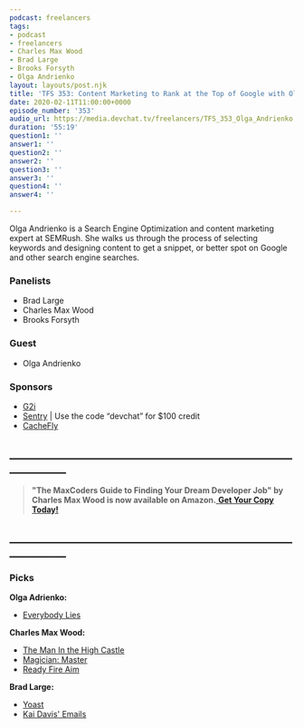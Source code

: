 ```yaml
---
podcast: freelancers
tags:
- podcast
- freelancers
- Charles Max Wood
- Brad Large
- Brooks Forsyth
- Olga Andrienko
layout: layouts/post.njk
title: 'TFS 353: Content Marketing to Rank at the Top of Google with Olga Andrienko'
date: 2020-02-11T11:00:00+0000
episode_number: '353'
audio_url: https://media.devchat.tv/freelancers/TFS_353_Olga_Andrienko.mp3
duration: '55:19'
question1: ''
answer1: ''
question2: ''
answer2: ''
question3: ''
answer3: ''
question4: ''
answer4: ''

---
```

Olga Andrienko is a Search Engine Optimization and content marketing expert at SEMRush. She walks us through the process of selecting keywords and designing content to get a snippet, or better spot on Google and other search engine searches.

### **Panelists**

* Brad Large
* Charles Max Wood
* Brooks Forsyth

### **Guest**

* Olga Andrienko

### **Sponsors**

* [G2i](https://www.g2i.co/?utm_source=Freelancers_Show&utm_medium=Podcast&utm_campaign=DevChat)
* [Sentry](http://sentry.io/) | Use the code “devchat” for $100 credit
* [CacheFly](https://www.cachefly.com/)

## **____________________________________________________________**

> **"The MaxCoders Guide to Finding Your Dream Developer Job" by Charles Max Wood is now available on Amazon.**[ **Get Your Copy Today!**](https://www.amazon.com/gp/product/B081MBL5C9/ref=as_li_ss_tl?ie=UTF8&linkCode=sl1&tag=devchattv-20&linkId=9d61363241636e2546ef46abba198746&language=en_US)

## **____________________________________________________________**

### **Picks**

**Olga Adrienko:**

* [Everybody Lies](https://www.amazon.com/Everybody-Lies-Internet-About-Really/dp/0062390856 "https://www.amazon.com/Everybody-Lies-Internet-About-Really/dp/0062390856")

**Charles Max Wood:**

* [The Man In the High Castle](https://www.amazon.com/gp/video/detail/B00RSGFRY8/ref=atv_dp_season_select_s1)
* [Magician: Master](https://www.amazon.com/Magician-Master-Riftwar-Saga-Book/dp/0553564935 "https://www.amazon.com/Magician-Master-Riftwar-Saga-Book/dp/0553564935")
* [Ready Fire Aim](https://www.amazon.com/Ready-Fire-Aim-Zero-Million/dp/B0014WYZYA/ref=sr_1_1?keywords=ready+fire+aim&qid=1580942125&s=books&sr=1-1 "https://www.amazon.com/Ready-Fire-Aim-Zero-Million/dp/B0014WYZYA/ref=sr_1_1?keywords=ready+fire+aim&qid=1580942125&s=books&sr=1-1")

**Brad Large:**

* [Yoast](https://yoast.com/ "https://yoast.com/")
* [Kai Davis' Emails](https://kaidavis.com/ "https://kaidavis.com/")